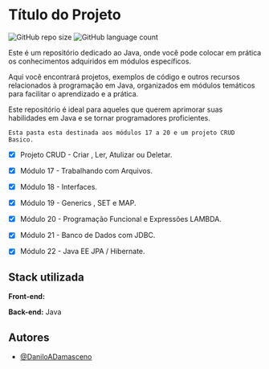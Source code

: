 
# Título do Projeto

![GitHub repo size](https://img.shields.io/github/repo-size/DaniloADamasceno/Curso-de-JAVA=for-the-badge)
![GitHub language count](https://img.shields.io/github/languages/count/DaniloADamasceno/Curso-de-JAVA?style=for-the-badge)


<p>Este é um repositório dedicado ao Java, onde você pode colocar em prática os conhecimentos adquiridos em módulos específicos.</p> 
 <p> Aqui você encontrará projetos, exemplos de código e outros recursos relacionados à programação em Java, organizados em módulos temáticos para facilitar o aprendizado e a prática. </p> 
  <p>Este repositório é ideal para aqueles que querem aprimorar suas habilidades em Java e se tornar programadores proficientes. <p>

    Esta pasta esta destinada aos módulos 17 a 20 e um projeto CRUD Basico.
 
- [x] Projeto CRUD - Criar , Ler, Atulizar ou Deletar.

- [x] Módulo 17 - Trabalhando com Arquivos.

- [x] Módulo 18 - Interfaces.

- [x] Módulo 19 - Generics , SET e MAP.

- [x] Módulo 20 - Programação Funcional e Expressões LAMBDA.

- [x] Módulo 21 - Banco de Dados com JDBC.
      
- [x] Módulo 22 - Java EE JPA / Hibernate.
      
   


## Stack utilizada

**Front-end:** 

**Back-end:** Java


## Autores

- [@DaniloADamasceno](https://github.com/DaniloADamasceno/)

